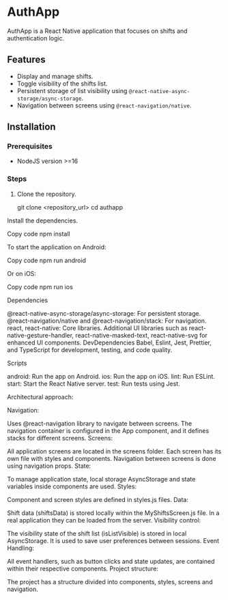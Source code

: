 # AuthApp

AuthApp is a React Native application that focuses on shifts and authentication logic.

## Features

- Display and manage shifts.
- Toggle visibility of the shifts list.
- Persistent storage of list visibility using `@react-native-async-storage/async-storage`.
- Navigation between screens using `@react-navigation/native`.

## Installation

### Prerequisites

- NodeJS version >=16

### Steps

1. Clone the repository.
 
   git clone <repository_url>
   cd authapp

Install the dependencies.

Copy code
npm install

To start the application on Android:


Copy code
npm run android

Or on iOS:


Copy code
npm run ios


Dependencies

@react-native-async-storage/async-storage: For persistent storage.
@react-navigation/native and @react-navigation/stack: For navigation.
react, react-native: Core libraries.
Additional UI libraries such as react-native-gesture-handler, react-native-masked-text, react-native-svg for enhanced UI components.
DevDependencies
Babel, Eslint, Jest, Prettier, and TypeScript for development, testing, and code quality.

Scripts

android: Run the app on Android.
ios: Run the app on iOS.
lint: Run ESLint.
start: Start the React Native server.
test: Run tests using Jest.

Architectural approach:

Navigation:

Uses @react-navigation library to navigate between screens. The navigation container is configured in the App component, and it defines stacks for different screens. Screens:

All application screens are located in the screens folder. Each screen has its own file with styles and components. Navigation between screens is done using navigation props. State:

To manage application state, local storage AsyncStorage and state variables inside components are used. Styles:

Component and screen styles are defined in styles.js files. Data:

Shift data (shiftsData) is stored locally within the MyShiftsScreen.js file. In a real application they can be loaded from the server. Visibility control:

The visibility state of the shift list (isListVisible) is stored in local AsyncStorage. It is used to save user preferences between sessions. Event Handling:

All event handlers, such as button clicks and state updates, are contained within their respective components. Project structure:

The project has a structure divided into components, styles, screens and navigation.
